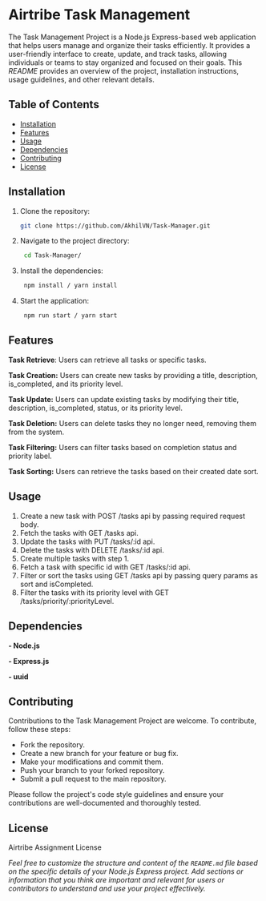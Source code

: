 # Airtribe Task Management

The Task Management Project is a Node.js Express-based web application that helps users manage and organize their tasks efficiently. It provides a user-friendly interface to create, update, and track tasks, allowing individuals or teams to stay organized and focused on their goals. This *README* provides an overview of the project, installation instructions, usage guidelines, and other relevant details.



## Table of Contents

- [Installation](#installation)
- [Features](#features)
- [Usage](#usage)
- [Dependencies](#dependencies)
- [Contributing](#contributing)
- [License](#license)

## Installation

1. Clone the repository:
   ```bash
   git clone https://github.com/AkhilVN/Task-Manager.git

2. Navigate to the project directory:
   ```bash
    cd Task-Manager/

3. Install the dependencies:
   ```bash
    npm install / yarn install

4. Start the application:
   ```bash
    npm run start / yarn start

## Features
**Task Retrieve**: Users can retrieve all tasks or specific tasks.

**Task Creation:** Users can create new tasks by providing a title, description, is_completed, and its priority level.

**Task Update:** Users can update existing tasks by modifying their title, description, is_completed, status, or its priority level.

**Task Deletion:** Users can delete tasks they no longer need, removing them from the system.

**Task Filtering:** Users can filter tasks based on completion status and priority label.

**Task Sorting:** Users can retrieve the tasks based on their created date sort.


## Usage

1. Create a new task with POST /tasks api by passing required request body.
2. Fetch the tasks with GET /tasks api.
3. Update the tasks with PUT /tasks/:id api.
4. Delete the tasks with DELETE /tasks/:id api.
5. Create multiple tasks with step 1.
6. Fetch a task with specific id with GET /tasks/:id api.
7. Filter or sort the tasks using GET /tasks api by passing query params as sort and isCompleted. 
8. Filter the tasks with its priority level with GET /tasks/priority/:priorityLevel.

## Dependencies
**-   Node.js**

**-   Express.js**

**-   uuid**

## Contributing
Contributions to the Task Management Project are welcome. To contribute, follow these steps:

   - Fork the repository.
   - Create a new branch for your feature or bug fix.
   - Make your modifications and commit them.
   - Push your branch to your forked repository.
   - Submit a pull request to the main repository.
   
   Please follow the project's code style guidelines and ensure your contributions are well-documented    and thoroughly tested.

## License
Airtribe Assignment License



*Feel free to customize the structure and content of the `README.md` file based on the specific details of your Node.js Express project. Add sections or information that you think are important and relevant for users or contributors to understand and use your project effectively.*